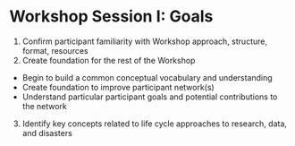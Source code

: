 # Workshop Session I: Goals

1. Confirm participant familiarity with Workshop approach, structure, format, resources
2. Create foundation for the rest of the Workshop
  * Begin to build a common conceptual vocabulary and understanding
  * Create foundation to improve participant network(s)
  * Understand particular participant goals and potential contributions to the network
3. Identify key concepts related to life cycle approaches to research, data, and disasters
